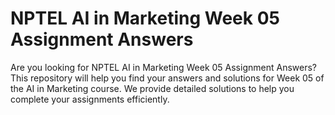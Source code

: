 # NPTEL AI in Marketing Week 05 Assignment Answers

Are you looking for NPTEL AI in Marketing Week 05 Assignment Answers? This repository will help you find your answers and solutions for Week 05 of the AI in Marketing course. We provide detailed solutions to help you complete your assignments efficiently.